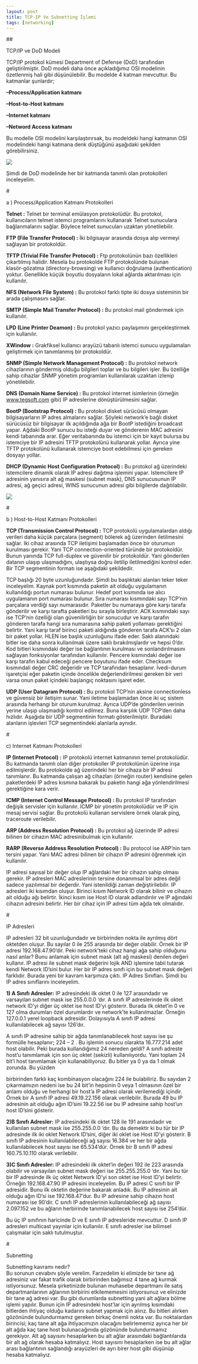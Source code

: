 ```yaml
---
layout: post
title: TCP-IP Ve Subnetting İşlemi
tags: [networking]
---
```




##<P class="p2 ft2">TCP/IP ve DoD Modeli</P>
<P class="p3 ft3">TCP/IP protokol kümesi Department of Defense (DoD) tarafından geliştirilmiştir. DoD modeli daha önce açıkladığımız OSI modelinin özetlenmiş hali gibi düşünülebilir. Bu modelde 4 katman mevcuttur. Bu katmanlar şunlardır;</P>
<P class="p4 ft2"><SPAN class="ft4"><b>–</SPAN><SPAN class="ft5">Process/Application katmanı</b></SPAN></P>
<P class="p5 ft2"><SPAN class="ft4"><b>–</SPAN><NOBR><SPAN class="ft5">Host-to-Host</SPAN></NOBR> katmanı</b></P>
<P class="p6 ft2"><SPAN class="ft4"><b>–</SPAN><SPAN class="ft5">Internet katmanı</b></SPAN></P>
<P class="p5 ft2"><SPAN class="ft4"><b>–</SPAN><SPAN class="ft5">Netword Access katmanı</b></SPAN></P>
<P class="p7 ft6">Bu modelle OSI modelini karşılaştırırsak, bu modeldeki hangi katmanın OSI modelindeki hangi katmana denk düştüğünü aşağıdaki şekilden görebilirsiniz.</P>
<IMG src="http://www.abdullahvelioglu.com/blog/public/images/1x1.jpg" id="p3img1">
<P class="p8 ft4">Şimdi de DoD modelinde her bir katmanda tanımlı olan protokolleri inceleyelim.</P>



#<P class="p0 ft2">a ) Process/Application Katmanı Protokolleri</P>
<P class="p9 ft3"><SPAN class="ft7"><b>Telnet </SPAN>:</b> Telnet bir terminal emülasyon protokolüdür. Bu protokol, kullanıcıların telmet istemci programlarını kullanarak Telnet sunuculara bağlanmalarını sağlar. Böylece telnet sunucuları uzaktan yönetilebilir.</P>
<P class="p10 ft4"><SPAN class="ft2"><b>FTP (File Transfer Protocol) </SPAN>:</b> İki bilgisayar arasında dosya alıp vermeyi sağlayan bir protokoldür.</P>
<P class="p11 ft3"><SPAN class="ft7"><b>TFTP (Trivial File Transfer Protocol) </SPAN>:</b> Ftp protokolünün bazı özellikleri çıkartılmış halidir. Mesela bu protokolde FTP protokolünde bulunan <NOBR>klasör-gözatma</NOBR> <NOBR>(directory-browsing)</NOBR> ve kullanıcı doğrulama (authentication) yoktur. Genellikle küçük boyutlu dosyaların lokal ağlarda aktarılması için kullanılır.</P>
<P class="p12 ft3"><SPAN class="ft7"><b>NFS (Network File System) </SPAN>:</b> Bu protokol farklı tipte iki dosya sisteminin bir arada çalışmasını sağlar.</P>
<P class="p13 ft9"><SPAN class="ft8"><b>SMTP (Simple Mail Transfer Protocol) </SPAN>:</b> Bu protokol mail göndermek için kullanılır.</P>
<P class="p14 ft4"><SPAN class="ft2"><b>LPD (Line Printer Deamon) </SPAN>:</b> Bu protokol yazıcı paylaşımını gerçekleştirmek için kullanılır.</P>
<P class="p15 ft11"><SPAN class="ft10"><b>XWindow </SPAN>:</b> Grakfiksel kullanıcı arayüzü tabanlı istemci sunucu uygulamaları geliştirmek için tanımlanmış bir protokoldür.</P>
<P class="p16 ft3"><SPAN class="ft7"><b>SNMP (Simple Network Management Protocol) </SPAN>:</b> Bu protokol network cihazlarının göndermiş olduğu bilgileri toplar ve bu bilgileri işler. Bu özelliğe sahip cihazlar SNMP yönetim programları kullanılarak uzaktan izlenip yönetilebilir.</P>
<P class="p17 ft11"><SPAN class="ft10"><b>DNS (Domain Name Service) </SPAN>:</b> Bu protokol internet isimlerinin (örneğin <A href="http://www.tegsoft.com/"><SPAN class="ft12">www.tegsoft.com</SPAN></A> gibi) IP adreslerine dönüştürülmesini sağlar.</P>
<P class="p18 ft14"><SPAN class="ft13"><b>BootP (Bootstrap Protocol) </SPAN>:</b> Bu protokol disket sürücüsü olmayan bilgisayarların IP adres almalarını sağlar. Şöyleki network’e bağlı disket sürücüsüz bir bilgisayar ilk açıldığında ağa bir BootP istediğini broadcast yapar. Ağdaki BootP sunucu bu isteği duyar ve gönderenin MAC adresini kendi tabanında arar. Eğer veritabanında bu istemci için bir kayıt bulursa bu istemciye bir IP adresini TFTP protokolünü kullanarak yollar. Ayrıca yine TFTP protokolünü kullanarak istemciye boot edebilmesi için gereken dosyayı yollar.</P>
<P class="p19 ft3"><SPAN class="ft7"><b>DHCP (Dynamic Host Configuration Protocol) </SPAN>:</b> Bu protokol ağ üzerindeki istemcilere dinamik olarak IP adresi dağıtma işlemini yapar. Istemcilere IP adresinin yanısıra alt ağ maskesi (subnet mask), DNS sunucusunun IP adresi, ağ geçici adresi, WINS sunucunun adresi gibi bilgilerde dağıtılabilir.</P>


<IMG src="http://www.abdullahvelioglu.com/blog/public/images/3x1.jpg" id="p3img1">




#<P class="p0 ft2">b ) <NOBR>Host-to-Host</NOBR> Katmanı Protokolleri</P>
<P class="p20 ft14"><SPAN class="ft13"><b>TCP (Transmission Control Protocol) </SPAN>:</b> TCP protokolü uygulamalardan aldığı verileri daha küçük parçalara (segment) bölerek ağ üzerinden iletilmesini sağlar. Iki cihaz arasında TCP iletişimi başlamadan önce bir oturumun kurulması gerekir. Yani TCP <NOBR>connection-oriented</NOBR> türünde bir protokoldür. Bunun yanında TCP <NOBR>full-duplex</NOBR> ve güvenilir bir protokoldür. Yani gönderilen datanın ulaşıp ulaşmadığını, ulaştıysa doğru iletilip iletilmediğini kontrol eder. Bir TCP segmentinin formatı ise aşağıdaki şekildedir.</P>
<P class="p21 ft4">TCP başlığı 20 byte uzunluğundadır. Şimdi bu başlıktaki alanları teker teker inceleyelim. Kaynak port kısmında paketin ait olduğu uygulamanın kullanıldığı portun numarası bulunur. Hedef port kısmında ise alıcı uygulamanın port numarası bulunur. Sıra numarası kısmındaki sayı TCP’nin parçalara verdiği sayı numarasıdır. Paketler bu numaraya göre karşı tarafa gönderilir ve karşı tarafta paketleri bu sırayla birleştirir. ACK kısmındaki sayı ise TCP’nin özelliği olan güvenilirliğin bir sonucudur ve karşı tarafın gönderen tarafa hangi sıra numarasına sahip paketi yollaması gerektiğini belirtir. Yani karşı taraf birinci paketi aldığında gönderen tarafa ACK’sı 2 olan bir paket yollar. HLEN ise başlık uzunluğunu ifade eder. Saklı alanındaki bitler ise daha sonra kullanılmak üzere saklı bırakılmışlardır ve hepsi 0’dır. Kod bitleri kısmındaki değer ise bağlantının kurulması ve sonlandırılmasını sağlayan fonksiyonlar tarafından kullanılır. Pencere kısmındaki değer ise karşı tarafın kabul edeceği pencere boyutunu ifade eder. Checksum kısmındali değer CRC değeridir ve TCP tarafından hesaplanır. <NOBR>İvedi-durum</NOBR> işaretçisi eğer paketin içinde öncelikle değerlendirilmesi gereken bir veri varsa onun paket içindeki başlangıç noktasını işaret eder.</P>
<P class="p22 ft16"><SPAN class="ft15"><b>UDP (User Datagram Protocol) </SPAN>:</b> Bu protokol TCP’nin aksine connectionless ve güvensiz bir iletişim sunar. Yani iletime başlamadan önce iki uç sistem arasında herhangi bir oturum kurulmaz. Ayrıca UDP’de gönderilen verinin yerine ulaşıp ulaşmadığı kontrol edilmez. Buna karşılık UDP TCP’den daha hızlıdır. Aşağıda bir UDP segmentinin formatı gösterilmiştir. Buradaki alanların işlevleri TCP segmentindeki alanlarla aynıdır.</P>



#<P class="p23 ft2">c) Internet Katmanı Protokolleri</P>
<P class="p24 ft6"><SPAN class="ft17"><b>IP (Internet Protocol) </SPAN>:</b> IP protokolü internet katmanının temel protokolüdür. Bu katmanda tanımlı olan diğer protokoller IP protokolünün üzerine inşa edilmişlerdir. Bu protokolde ağ üzerindeki her bir cihaza bir IP adresi tanımlanır. Bu katmanda çalışan ağ cihazları (örneğin router) kendisine gelen paketlerdeki IP adres kısmına bakarak bu paketin hangi ağa yönlendirilmesi gerektiğine kara verir.</P>
<P class="p25 ft6"><SPAN class="ft17"><b>ICMP (Internet Control Message Protocol) </SPAN>:</b> Bu protokol IP tarafından değişik servisler için kullanılır. ICMP bir yönetim protokolüdür ve IP için mesaj servisi sağlar. Bu protokolü kullanan servislere örnek olarak ping, traceroute verilebilir.</P>
<P class="p26 ft11"><SPAN class="ft10"><b>ARP (Address Resolution Protocol) </SPAN>:</b> Bu protokol ağ üzerinde IP adresi bilinen bir cihazın MAC adresinibulmak için kullanılır.</P>
<P class="p27 ft11"><SPAN class="ft10"><b>RARP (Reverse Address Resolution Protocol) </SPAN>:</b> Bu protocol ise ARP’nin tam tersini yapar. Yani MAC adresi bilinen bir cihazın IP adresini öğrenmek için kullanılır.</P>
<P class="p28 ft16">IP adresi sayısal bir değer olup IP ağlardaki her bir cihazın sahip olması gerekir. IP adresleri MAC adreslerinin tersine donanımsal bir adres değil sadece yazılımsal bir değerdir. Yani istenildiği zaman değiştirilebilir. IP adresleri iki kısımdan oluşur. Birinci kısım Network ID olarak bilinir ve cihazın ait olduğu ağı belirtir. İkinci kısım ise Host ID olarak adlandırılır ve IP ağındaki cihazın adresini belirtir. Her bir cihaz için IP adresi tüm ağda tek olmalıdır.</P>
#<P class="p29 ft2">IP Adresleri</P>
<P class="p30 ft14">IP adresleri 32 bit uzunluğundadır ve birbirinden nokta ile ayrılmış dört oktetden oluşur. Bu sayılar 0 ile 255 arasında bir değer olabilir. Örnek bir IP adresi 192.168.47.90’dır. Peki network’teki cihaz hangi ağa sahip olduğunu nasıl anlar? Bunu anlamak için subnet mask (alt ağ maskesi) denilen değeri kullanır. IP adresi ile subnet mask değerini lojik AND işlemine tabii tutarak kendi Network ID’sini bulur. Her bir IP adres sınıfı için bu subnet mask değeri farklıdır. Burada yeni bir kavram karşımıza çıktı. IP Adres Sınıfları. Şimdi bu IP adres sınıflarını inceleyelim.</P>
<P class="p31 ft19"><b>1) <SPAN class="ft18">A Sınıfı Adresler</SPAN>:</b> IP adresindeki ilk oktet 0 ile 127 arasındadır ve varsayılan subnet mask ise 255.0.0.0 ‘dır. A sınıfı IP adreslerinde ilk oktet network ID’yi diğer üç oktet ise host ID’yi gösterir. Burada ilk oktet’in 0 ve 127 olma durumları özel durumlardır ve network’te kullanılmazlar. Örneğin 127.0.0.1 yerel loopback adresidir. Dolayısıyla A sınıfı IP adresi kullanılabilecek ağ sayısı 126’dır.</P>
<P class="p32 ft6">A sınıfı IP adresine sahip bir ağda tanımlanabilecek host sayısı ise şu formülle hesaplanır; 2<SPAN class="ft20">24 </SPAN>– 2 . Bu işlemin sonucu olarakta 16.777.214 adet host olabilir. Peki burada kullandığımız 24 nereden geldi? A sınıfı adreste host’u tanımlamak için son üç oktet (sekizli) kullanılıyordu. Yani toplam 24 bit’i host tanımlamak için kullanabiliyoruz. Bu bitler ya 0 ya da 1 olmak zorunda. Bu yüzden</P>
<P class="p33 ft6">birbirinden farklı kaç kombinasyon olacağını 2<SPAN class="ft20">24 </SPAN>ile bulabiliriz. Bu sayıdan 2 çıkarmamızın nedeni ise bu 24 bit’in hepsinin 0 veya 1 olmasının özel bir anlamı olduğu ve herhangi bir host’a IP adresi olarak verilemediği içindir. Örnek bir A sınıfı IP adresi 49.19.22.156 olarak verilebilir. Burada 49 bu IP adresinin ait olduğu ağın ID’sini 19.22.56 ise bu IP adresine sahip host’un host ID’sini gösterir.</P>


<P class="p34 ft16"><SPAN class="ft16"><b>2)</SPAN><SPAN class="ft21">B Sınıfı Adresler</SPAN>:</b> IP adresindeki ilk oktet 128 ile 191 arasındadır ve kullanılan subnet mask ise 255.255.0.0 ‘dır. Bu da demektir ki bu tür bir IP adresinde ilk iki oklet Network ID’sini, diğer iki oklet ise Host ID’yi gösterir. B sınıfı IP adresinin kullanılabileceği ağ sayısı 16.384 ve her bir ağda kullanılabilecek host sayısı ise 65.534’dür. Örnek bir B sınıfı IP adresi 160.75.10.110 olarak verilebilir.</P>
<P class="p35 ft3"><SPAN class="ft3"><b>3)</SPAN><SPAN class="ft22">C Sınıfı Adresler</SPAN>:</b> IP adresindeki ilk oktet’in değeri 192 ile 223 arasında olabilir ve varsayılan subnet mask değeri ise 255.255.255.0 ‘dır. Yani bu tür bir IP adresinde ilk üç oktet Network ID’yi son oktet ise Host ID’yi belirtir. Örneğin 192.168.47.90 IP adresini inceleyelim. Bu IP adresi C sınıfı bir IP adresidir. Bunu ilk oktetin değerine bakarak anladık. Bu IP adresinin ait olduğu ağın ID’si ise 192.168.47’dur. Bu IP adresine sahip cihazın host numarası ise 90’dir. C sınıfı IP adreslerinin kullanılabileceği ağ sayısı 2.097.152 ve bu ağların herbirinde tanımlanabilecek host sayısı ise 254’dür.</P>
<P class="p36 ft11">Bu üç IP sınıfının haricinde D ve E sınıfı IP adresleride mevcuttur. D sınıfı IP adresleri multicast yayınlar için kullanılır. E sınıfı adresler ise bilimsel çalışmalar için saklı tutulmuştur.</P>
#<P class="p37 ft23">Subnetting</P>
<P class="p38 ft14">Subnetting kavramı nedir? <br>Bu sorunun cevabını şöyle verelim. Farzedelim ki elimizde bir tane ağ adresiniz var fakat trafik olarak birbirinden bağımsız 4 tane ağ kurmak istiyorsunuz. Mesela şirketinizde bulunan muhasebe departmanı ile satış departmanlarının ağlarının birbirini etkilememesini istiyorsunuz ve elinizde bir tane ağ adresi var. Bu gibi durumlarda subnetting yani alt ağlara bölme işlemi yapılır. Bunun için IP adresindeki host’lar için ayrılmış kısımdaki bitlerden ihtiyaç olduğu kadarını subnet yapmak için alırız. Bu bitleri alırken gözönünde bulundurmamız gereken birkaç önemli nokta var. Bu noktalardan birincisi; kaç tane alt ağa ihtiyacımızın olacağını belirlememiz ayrıca her bir alt ağda kaç tane host bulunacağınıda gözönünde bulundurmamız gerekiyor. Alt ağ sayısını hesaplarken bu alt ağlar arasındaki bağlantılarıda bir alt ağ olarak hesaba katmalıyız. Host sayısını hesaplarken ise bu alt ağlar arası bağlantının sağlandığı arayüzleri de ayrı birer host gibi düşünüp hesaba katmalıyız.</P>
